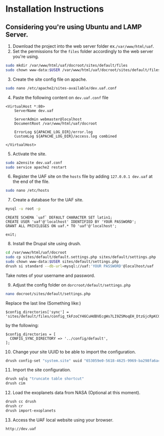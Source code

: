 # Installation Instructions

## Considering you're using Ubuntu and LAMP Server.

1. Download the project into the web server folder ex.`/var/www/html/uaf`.
2. Set the permissions for the `files` folder accordingly to the web server 
you're using.
```bash
sudo mkdir /var/www/html/uaf/docroot/sites/default/files
sudo chown www-data:$USER /var/www/html/uaf/docroot/sites/default/files -R
```
3. Create the site config file on apache.
```bash
sudo nano /etc/apache2/sites-available/dev.uaf.conf
```
4. Paste the following content on `dev.uaf.conf` file
```
<VirtualHost *:80>
    ServerName dev.uaf
    
    ServerAdmin webmaster@localhost
    DocumentRoot /var/www/html/uaf/docroot
    
    ErrorLog ${APACHE_LOG_DIR}/error.log
    CustomLog ${APACHE_LOG_DIR}/access.log combined

</VirtualHost>
```
5. Activate the site.
```bash
sudo a2ensite dev.uaf.conf
sudo service apache2 restart
```
6. Register the UAF site on the `hosts` file by adding `127.0.0.1 dev.uaf` at 
the end of the file.
```bash
sudo nano /etc/hosts 
```
7. Create a database for the UAF site.
```bash
mysql -u root -p
```
```mysql
CREATE SCHEMA `uaf` DEFAULT CHARACTER SET latin1;
CREATE USER 'uaf'@'localhost' IDENTIFIED BY 'YOUR PASSWORD';
GRANT ALL PRIVILEGES ON uaf.* TO 'uaf'@'localhost';

exit;
```

8. Install the Drupal site using drush.
```bash
cd /var/www/html/uaf/docroot
sudo cp sites/default/default.settings.php sites/default/settings.php
sudo chown www-data:$USER sites/default/settings.php
drush si standard --db-url=mysql://uaf:'YOUR PASSWORD'@localhost/uaf
```
Take notes of your username and password.


9. Adjust the config folder on `dorcroot/default/settings.php`
```bash
nano docroot/sites/default/settings.php
```

Replace the last line (Something like:) 
```
$config_directories['sync'] = 'sites/default/files/config_tkFzoCY46CuHdBVEcgWs7LI9ZSMoqEH_DtzGjcRpKCG6euyT_QVwRoNEel0JzO91surASw5nWA/sync';
```
by the following:
```
$config_directories = [
  CONFIG_SYNC_DIRECTORY => '../config/default',
];
```

10. Change your site UUID to be able to import the configuration.
```bash
drush config-set "system.site" uuid "653059e0-5618-4625-9969-ba298fa6acf5"
```

11. Import the site configuration.
```bash
drush sqlq "truncate table shortcut"
drush cim
```

12. Load the exoplanets data from NASA (Optional at this moment).
```bash
drush cc drush
drush cr
drush import-exoplanets
```

13. Access the UAF local website using your browser.
```
http://dev.uaf
```
